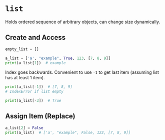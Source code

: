 # `list`

Holds ordered sequence of arbitrary objects, can change size dynamically.

## Create and Access

```python
empty_list = []

a_list = ['a', "example", True, 123, [7, 8, 9]]
print(a_list[1])  # example
```

Index goes backwards. Convenient to use `-1` to get last item (assuming list has at least 1 item).

```python
print(a_list[-1])  # [7, 8, 9]
# IndexError if list empty

print(a_list[-3])  # True
```

## Assign Item (Replace)

```python
a_list[2] = False
print(a_list)  # ['a', "example", False, 123, [7, 8, 9]]
```
